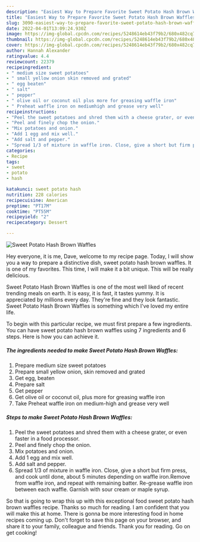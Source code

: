 ```yaml
---
description: "Easiest Way to Prepare Favorite Sweet Potato Hash Brown Waffles"
title: "Easiest Way to Prepare Favorite Sweet Potato Hash Brown Waffles"
slug: 3090-easiest-way-to-prepare-favorite-sweet-potato-hash-brown-waffles
date: 2022-04-01T13:09:24.930Z
image: https://img-global.cpcdn.com/recipes/5248614eb43f79b2/680x482cq70/sweet-potato-hash-brown-waffles-recipe-main-photo.jpg
thumbnail: https://img-global.cpcdn.com/recipes/5248614eb43f79b2/680x482cq70/sweet-potato-hash-brown-waffles-recipe-main-photo.jpg
cover: https://img-global.cpcdn.com/recipes/5248614eb43f79b2/680x482cq70/sweet-potato-hash-brown-waffles-recipe-main-photo.jpg
author: Hannah Alexander
ratingvalue: 4.4
reviewcount: 22379
recipeingredient:
- " medium size sweet potatoes"
- " small yellow onion skin removed and grated"
- " egg beaten"
- " salt"
- " pepper"
- " olive oil or coconut oil plus more for greasing waffle iron"
- " Preheat waffle iron on mediumhigh and grease very well"
recipeinstructions:
- "Peel the sweet potatoes and shred them with a cheese grater, or even faster in a food processor."
- "Peel and finely chop the onion."
- "Mix potatoes and onion."
- "Add 1 egg and mix well."
- "Add salt and pepper."
- "Spread 1/3 of mixture in waffle iron. Close, give a short but firm press, and cook until done, about 5 minutes depending on waffle iron.Remove from waffle iron, and repeat with remaining batter. Re-grease waffle iron between each waffle. Garnish with sour cream or maple syrup."
categories:
- Recipe
tags:
- sweet
- potato
- hash

katakunci: sweet potato hash 
nutrition: 228 calories
recipecuisine: American
preptime: "PT17M"
cooktime: "PT55M"
recipeyield: "2"
recipecategory: Dessert

---
```



![Sweet Potato Hash Brown Waffles](https://img-global.cpcdn.com/recipes/5248614eb43f79b2/680x482cq70/sweet-potato-hash-brown-waffles-recipe-main-photo.jpg)

Hey everyone, it is me, Dave, welcome to my recipe page. Today, I will show you a way to prepare a distinctive dish, sweet potato hash brown waffles. It is one of my favorites. This time, I will make it a bit unique. This will be really delicious.

Sweet Potato Hash Brown Waffles is one of the most well liked of recent trending meals on earth. It is easy, it is fast, it tastes yummy. It is appreciated by millions every day. They're fine and they look fantastic. Sweet Potato Hash Brown Waffles is something which I've loved my entire life.




To begin with this particular recipe, we must first prepare a few ingredients. You can have sweet potato hash brown waffles using 7 ingredients and 6 steps. Here is how you can achieve it.

<!--inarticleads1-->

##### The ingredients needed to make Sweet Potato Hash Brown Waffles:

1. Prepare  medium size sweet potatoes
1. Prepare  small yellow onion, skin removed and grated
1. Get  egg, beaten
1. Prepare  salt
1. Get  pepper
1. Get  olive oil or coconut oil, plus more for greasing waffle iron
1. Take  Preheat waffle iron on medium-high and grease very well




<!--inarticleads2-->

##### Steps to make Sweet Potato Hash Brown Waffles:

1. Peel the sweet potatoes and shred them with a cheese grater, or even faster in a food processor.
1. Peel and finely chop the onion.
1. Mix potatoes and onion.
1. Add 1 egg and mix well.
1. Add salt and pepper.
1. Spread 1/3 of mixture in waffle iron. Close, give a short but firm press, and cook until done, about 5 minutes depending on waffle iron.Remove from waffle iron, and repeat with remaining batter. Re-grease waffle iron between each waffle. Garnish with sour cream or maple syrup.




So that is going to wrap this up with this exceptional food sweet potato hash brown waffles recipe. Thanks so much for reading. I am confident that you will make this at home. There is gonna be more interesting food in home recipes coming up. Don't forget to save this page on your browser, and share it to your family, colleague and friends. Thank you for reading. Go on get cooking!
